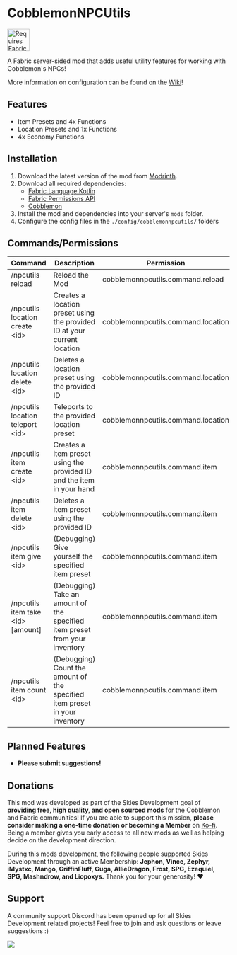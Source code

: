 # CobblemonNPCUtils
<img height="50" src="https://camo.githubusercontent.com/a94064bebbf15dfed1fddf70437ea2ac3521ce55ac85650e35137db9de12979d/68747470733a2f2f692e696d6775722e636f6d2f6331444839564c2e706e67" alt="Requires Fabric Kotlin"/>

A Fabric server-sided mod that adds useful utility features for working with Cobblemon's NPCs!

More information on configuration can be found on the [Wiki](https://github.com/PokeSkies/CobblemonNPCUtils/wiki)!

## Features
- Item Presets and 4x Functions
- Location Presets and 1x Functions
- 4x Economy Functions

## Installation
1. Download the latest version of the mod from [Modrinth](https://modrinth.com/mod/cobblemonnpcutils).
2. Download all required dependencies:
    - [Fabric Language Kotlin](https://modrinth.com/mod/fabric-language-kotlin)
    - [Fabric Permissions API](https://github.com/PokeSkies/fabric-permissions-api)
    - [Cobblemon](https://modrinth.com/mod/cobblemon)
3. Install the mod and dependencies into your server's `mods` folder.
4. Configure the config files in the `./config/cobblemonnpcutils/` folders


## Commands/Permissions
| Command                             | Description                                                                 | Permission                         |
|-------------------------------------|-----------------------------------------------------------------------------|------------------------------------|
| /npcutils reload                    | Reload the Mod                                                              | cobblemonnpcutils.command.reload   |
| /npcutils location create \<id>     | Creates a location preset using the provided ID at your current location    | cobblemonnpcutils.command.location |
| /npcutils location delete \<id>     | Deletes a location preset using the provided ID                             | cobblemonnpcutils.command.location |
| /npcutils location teleport \<id>   | Teleports to the provided location preset                                   | cobblemonnpcutils.command.location |
| /npcutils item create \<id>         | Creates a item preset using the provided ID and the item in your hand       | cobblemonnpcutils.command.item     |
| /npcutils item delete \<id>         | Deletes a item preset using the provided ID                                 | cobblemonnpcutils.command.item     |
| /npcutils item give \<id>           | (Debugging) Give yourself the specified item preset                         | cobblemonnpcutils.command.item     |
| /npcutils item take \<id> \[amount] | (Debugging) Take an amount of the specified item preset from your inventory | cobblemonnpcutils.command.item     |
| /npcutils item count \<id>          | (Debugging) Count the amount of the specified item preset in your inventory | cobblemonnpcutils.command.item     |

## Planned Features
- **Please submit suggestions!**

## Donations
This mod was developed as part of the Skies Development goal of **providing free, high quality, and open sourced mods** for the Cobblemon and Fabric communities! If you are able to support this mission, **please consider making a one-time donation or becoming a Member** on [Ko-fi](https://ko-fi.com/stampede2011). Being a member gives you early access to all new mods as well as helping decide on the development direction.

During this mods development, the following people supported Skies Development through an active Membership: **Jephon, Vince, Zephyr, iMystxc, Mango, GriffinFluff, Guga, AllieDragon, Frost, SPG, Ezequiel, SPG, Mashndrow, and Liopoxys.**  Thank you for your generosity! ❤️

## Support
A community support Discord has been opened up for all Skies Development related projects! Feel free to join and ask questions or leave suggestions :)

<a class="discord-widget" href="https://discord.gg/cgBww275Fg" title="Join us on Discord"><img src="https://discordapp.com/api/guilds/1158447623989116980/embed.png?style=banner2"></a>
